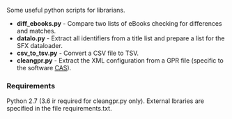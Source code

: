 Some useful python scripts for librarians.

- **diff_ebooks.py** - Compare two lists of eBooks checking for differences and matches.
- **datalo.py** - Extract all identifiers from a title list and prepare a list for the SFX dataloader.
- **csv_to_tsv.py** - Convert a CSV file to TSV.
- **cleangpr.py** - Extract the XML configuration from a GPR file (specific to the software [CAS](http://www.cas-crm.com/)).

### Requirements
Python 2.7 (3.6 ir required for cleangpr.py only).
External lbraries are specified in the file requirements.txt.